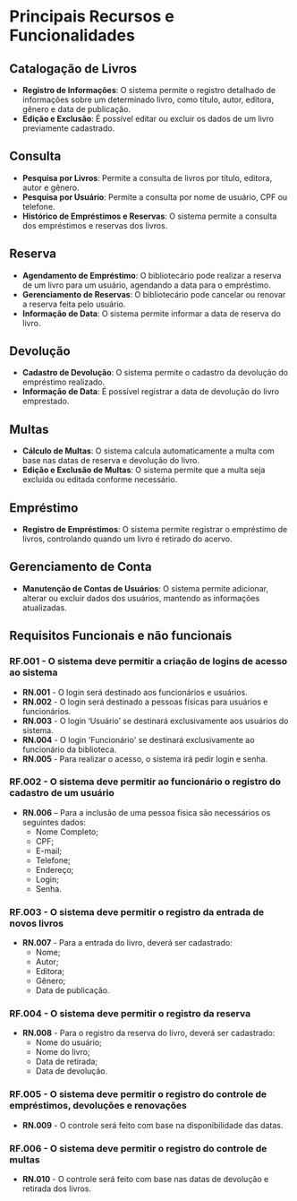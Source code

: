 # Principais Recursos e Funcionalidades

## Catalogação de Livros

- **Registro de Informações**: O sistema permite o registro detalhado de informações sobre um determinado livro, como título, autor, editora, gênero e data de publicação.
- **Edição e Exclusão**: É possível editar ou excluir os dados de um livro previamente cadastrado.

## Consulta

- **Pesquisa por Livros**: Permite a consulta de livros por título, editora, autor e gênero.
- **Pesquisa por Usuário**: Permite a consulta por nome de usuário, CPF ou telefone.
- **Histórico de Empréstimos e Reservas**: O sistema permite a consulta dos empréstimos e reservas dos livros.

## Reserva

- **Agendamento de Empréstimo**: O bibliotecário pode realizar a reserva de um livro para um usuário, agendando a data para o empréstimo.
- **Gerenciamento de Reservas**: O bibliotecário pode cancelar ou renovar a reserva feita pelo usuário.
- **Informação de Data**: O sistema permite informar a data de reserva do livro.

## Devolução

- **Cadastro de Devolução**: O sistema permite o cadastro da devolução do empréstimo realizado.
- **Informação de Data**: É possível registrar a data de devolução do livro emprestado.

## Multas

- **Cálculo de Multas**: O sistema calcula automaticamente a multa com base nas datas de reserva e devolução do livro.
- **Edição e Exclusão de Multas**: O sistema permite que a multa seja excluída ou editada conforme necessário.

## Empréstimo

- **Registro de Empréstimos**: O sistema permite registrar o empréstimo de livros, controlando quando um livro é retirado do acervo.

## Gerenciamento de Conta

- **Manutenção de Contas de Usuários**: O sistema permite adicionar, alterar ou excluir dados dos usuários, mantendo as informações atualizadas.

## Requisitos Funcionais e não funcionais

### RF.001 - O sistema deve permitir a criação de logins de acesso ao sistema
- **RN.001** - O login será destinado aos funcionários e usuários.
- **RN.002** - O login será destinado a pessoas físicas para usuários e funcionários.
- **RN.003** - O login ‘Usuário’ se destinará exclusivamente aos usuários do sistema.
- **RN.004** - O login 'Funcionário' se destinará exclusivamente ao funcionário da biblioteca.
- **RN.005** - Para realizar o acesso, o sistema irá pedir login e senha.

### RF.002 - O sistema deve permitir ao funcionário o registro do cadastro de um usuário
- **RN.006** – Para a inclusão de uma pessoa física são necessários os seguintes dados:
  - Nome Completo;
  - CPF;
  - E-mail;
  - Telefone;
  - Endereço;
  - Login;
  - Senha.

### RF.003 - O sistema deve permitir o registro da entrada de novos livros
- **RN.007** - Para a entrada do livro, deverá ser cadastrado:
  - Nome;
  - Autor;
  - Editora;
  - Gênero;
  - Data de publicação.

### RF.004 - O sistema deve permitir o registro da reserva
- **RN.008** - Para o registro da reserva do livro, deverá ser cadastrado:
  - Nome do usuário;
  - Nome do livro;
  - Data de retirada;
  - Data de devolução.

### RF.005 - O sistema deve permitir o registro do controle de empréstimos, devoluções e renovações
- **RN.009** - O controle será feito com base na disponibilidade das datas.

### RF.006 - O sistema deve permitir o registro do controle de multas
- **RN.010** - O controle será feito com base nas datas de devolução e retirada dos livros.